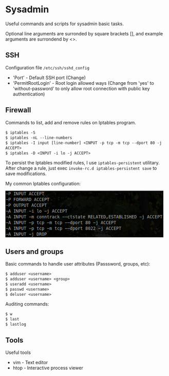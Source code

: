 # Sysadmin
Useful commands and scripts for sysadmin basic tasks.

Optional line arguments are surronded by square brackets [], and example arguments are surrondend by <>.

## SSH
Configuration file `/etc/ssh/sshd_config`

* 'Port' - Default SSH port (Change)
* 'PermitRootLogin' - Root login allowed ways (Change from 'yes' to 'without-password' to only allow root connection with public key authentication)

## Firewall
Commands to list, add and remove rules on Iptables program.

```
$ iptables -S
$ iptables -nL --line-numbers
$ iptables -I input [line-number] <INPUT -p tcp -m tcp --dport 80 -j ACCEPT>
$ iptables -D <INPUT -i lo -j ACCEPT>
```

To persist the Iptables modified rules, I use `iptables-persistent` utilitary. After change a rule, just exec `invoke-rc.d iptables-persistent save` to save modifications.

My common Iptables configuration:

![Iptables](assets/iptables.png)

## Users and groups
Basic commands to handle user attributes (Passsword, groups, etc):

```
$ adduser <username>
$ adduser <username> <group>
$ useradd <username>
$ passwd <username>
$ deluser <username>
```

Auditing commands: 
```
$ w
$ last
$ lastlog
```

## Tools
Useful tools

* vim - Text editor
* htop - Interactive process viewer
